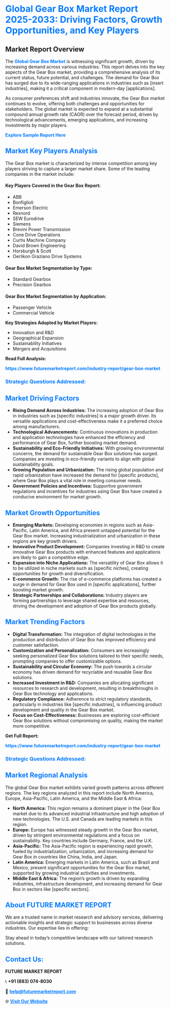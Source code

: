 <h1 style="color: #007BFF;">Global Gear Box Market Report 2025-2033: Driving Factors, Growth Opportunities, and Key Players</h1>

<section id="overview">
<h2>Market Report Overview</h2>
<p>The <a href="https://www.futuremarketreport.com/industry-report/gear-box-market" style="color: #007BFF; text-decoration: none;"><strong>Global Gear Box Market</strong></a> is witnessing significant growth, driven by increasing demand across various industries. This report delves into the key aspects of the Gear Box market, providing a comprehensive analysis of its current status, future potential, and challenges. The demand for Gear Box has surged due to its wide-ranging applications in industries such as [insert industries], making it a critical component in modern-day [applications].</p>
<p>As consumer preferences shift and industries innovate, the Gear Box market continues to evolve, offering both challenges and opportunities for stakeholders. The global market is expected to expand at a substantial compound annual growth rate (CAGR) over the forecast period, driven by technological advancements, emerging applications, and increasing investments by major players.</p>
</section>

<section id="overview">
<p><a href="https://www.futuremarketreport.com/request-sample/reportId=86821" style="color: #007BFF; text-decoration: none;"><strong>Explore Sample Report Here</strong></a></p>
</section>

<section id="key-players">
<h2 style="color: #007BFF;">Market Key Players Analysis</h2>
<p>The Gear Box market is characterized by intense competition among key players striving to capture a larger market share. Some of the leading companies in the market include:</p>
<h4>Key Players Covered in the Gear Box Report:</h4>
<ul><li>ABB</li><li>Bonfiglioli</li><li>Emerson Electric</li><li>Rexnord</li><li>SEW Eurodrive</li><li>Siemens</li><li>Brevini Power Transmission</li><li>Cone Drive Operations</li><li>Curtis Machine Company</li><li>David Brown Engineering</li><li>Horsburgh &amp; Scott</li><li>Oerlikon Graziano Drive Systems</li></ul>
<h4>Gear Box Market Segmentation by Type:</h4>
<ul><li>Standard Gearbox</li><li>Precision Gearbox</li></ul>

<h4>Gear Box Market Segmentation by Application:</h4>
<ul><li>Passenger Vehicle</li><li>Commercial Vehicle</li></ul>
<p><strong>Key Strategies Adopted by Market Players:</strong></p>
<ul>
<li>Innovation and R&D</li>
<li>Geographical Expansion</li>
<li>Sustainability Initiatives</li>
<li>Mergers and Acquisitions</li>
</ul>
</section>

<section>
<p><strong>Read Full Analysis: </strong></p><a href="https://www.futuremarketreport.com/industry-report/gear-box-market" style="color: #007BFF; text-decoration: none;"><strong>https://www.futuremarketreport.com/industry-report/gear-box-market</strong></a>
<h3 style="color: #007BFF;">Strategic Questions Addressed:</h3>
</section>

<section id="driving-factors">
<h2 style="color: #007BFF;">Market Driving Factors</h2>
<ul>
<li><strong>Rising Demand Across Industries:</strong> The increasing adoption of Gear Box in industries such as [specific industries] is a major growth driver. Its versatile applications and cost-effectiveness make it a preferred choice among manufacturers.</li>
<li><strong>Technological Advancements:</strong> Continuous innovations in production and application technologies have enhanced the efficiency and performance of Gear Box, further boosting market demand.</li>
<li><strong>Sustainability and Eco-Friendly Initiatives:</strong> With growing environmental concerns, the demand for sustainable Gear Box solutions has surged. Companies are investing in eco-friendly variants to align with global sustainability goals.</li>
<li><strong>Growing Population and Urbanization:</strong> The rising global population and rapid urbanization have increased the demand for [specific products], where Gear Box plays a vital role in meeting consumer needs.</li>
<li><strong>Government Policies and Incentives:</strong> Supportive government regulations and incentives for industries using Gear Box have created a conducive environment for market growth.</li>
</ul>
</section>

<section id="growth-opportunities">
<h2 style="color: #007BFF;">Market Growth Opportunities</h2>
<ul>
<li><strong>Emerging Markets:</strong> Developing economies in regions such as Asia-Pacific, Latin America, and Africa present untapped potential for the Gear Box market. Increasing industrialization and urbanization in these regions are key growth drivers.</li>
<li><strong>Innovative Product Development:</strong> Companies investing in R&D to create innovative Gear Box products with enhanced features and applications are likely to gain a competitive edge.</li>
<li><strong>Expansion into Niche Applications:</strong> The versatility of Gear Box allows it to be utilized in niche markets such as [specific niches], creating opportunities for growth and diversification.</li>
<li><strong>E-commerce Growth:</strong> The rise of e-commerce platforms has created a surge in demand for Gear Box used in [specific applications], further boosting market growth.</li>
<li><strong>Strategic Partnerships and Collaborations:</strong> Industry players are forming partnerships to leverage shared expertise and resources, driving the development and adoption of Gear Box products globally.</li>
</ul>
</section>

<section id="trending-factors">
<h2 style="color: #007BFF;">Market Trending Factors</h2>
<ul>
<li><strong>Digital Transformation:</strong> The integration of digital technologies in the production and distribution of Gear Box has improved efficiency and customer satisfaction.</li>
<li><strong>Customization and Personalization:</strong> Consumers are increasingly seeking personalized Gear Box solutions tailored to their specific needs, prompting companies to offer customizable options.</li>
<li><strong>Sustainability and Circular Economy:</strong> The push towards a circular economy has driven demand for recyclable and reusable Gear Box solutions.</li>
<li><strong>Increased Investment in R&D:</strong> Companies are allocating significant resources to research and development, resulting in breakthroughs in Gear Box technology and applications.</li>
<li><strong>Regulatory Compliance:</strong> Adherence to strict regulatory standards, particularly in industries like [specific industries], is influencing product development and quality in the Gear Box market.</li>
<li><strong>Focus on Cost-Effectiveness:</strong> Businesses are exploring cost-efficient Gear Box solutions without compromising on quality, making the market more competitive.</li>
</ul>
</section>

<section>
<p><strong>Get Full Report: </strong></p><a href="https://www.futuremarketreport.com/industry-report/gear-box-market" style="color: #007BFF; text-decoration: none;"><strong>https://www.futuremarketreport.com/industry-report/gear-box-market</strong></a>
<h3 style="color: #007BFF;">Strategic Questions Addressed:</h3>
</section>


<section id="regional-analysis">
<h2 style="color: #007BFF;">Market Regional Analysis</h2>
<p>The global Gear Box market exhibits varied growth patterns across different regions. The key regions analyzed in this report include North America, Europe, Asia-Pacific, Latin America, and the Middle East & Africa:</p>
<ul>
<li><strong>North America:</strong> This region remains a dominant player in the Gear Box market due to its advanced industrial infrastructure and high adoption of new technologies. The U.S. and Canada are leading markets in this region.</li>
<li><strong>Europe:</strong> Europe has witnessed steady growth in the Gear Box market, driven by stringent environmental regulations and a focus on sustainability. Key countries include Germany, France, and the U.K.</li>
<li><strong>Asia-Pacific:</strong> The Asia-Pacific region is experiencing rapid growth, fueled by industrialization, urbanization, and increasing demand for Gear Box in countries like China, India, and Japan.</li>
<li><strong>Latin America:</strong> Emerging markets in Latin America, such as Brazil and Mexico, present significant opportunities for the Gear Box market, supported by growing industrial activities and investments.</li>
<li><strong>Middle East & Africa:</strong> The region’s growth is driven by expanding industries, infrastructure development, and increasing demand for Gear Box in sectors like [specific sectors].</li>
</ul>
</section>

<footer>
<h2 style="color: #007BFF;">About FUTURE MARKET REPORT</h2>
<p>We are a trusted name in market research and advisory services, delivering actionable insights and strategic support to businesses across diverse industries. Our expertise lies in offering:</p>

<p>Stay ahead in today’s competitive landscape with our tailored research solutions.</p>

<h2 style="color: #007BFF;">Contact Us:</h2>
<p><strong>FUTURE MARKET REPORT</strong></p>
<p>📞 <strong>+91 (883) 074-8030</strong></p>
<p>📧 <strong><a href="mailto:help@futuremarketreport.com" style="color: #007BFF;">help@futuremarketreport.com</a></strong></p>
<p>🌐 <strong><a href="https://www.futuremarketreport.com/" style="color: #007BFF;">Visit Our Website</a></strong></p>
</footer>
